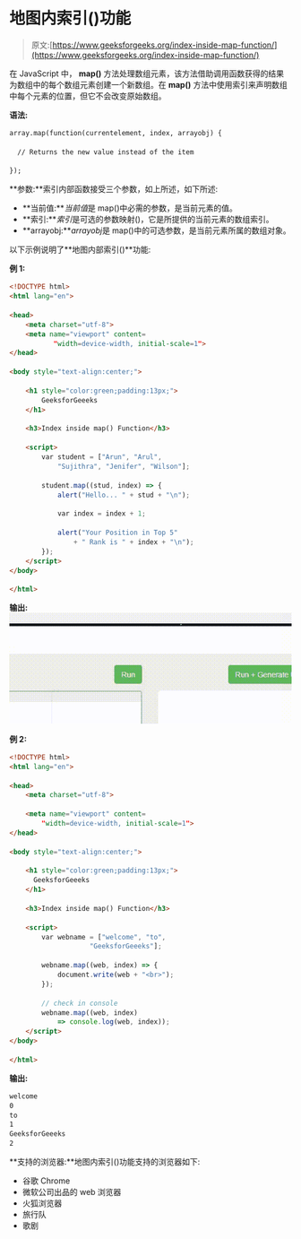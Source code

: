 # 地图内索引()功能

> 原文:[https://www.geeksforgeeks.org/index-inside-map-function/](https://www.geeksforgeeks.org/index-inside-map-function/)

在 JavaScript 中， **map()** 方法处理数组元素，该方法借助调用函数获得的结果为数组中的每个数组元素创建一个新数组。在 **map()** 方法中使用索引来声明数组中每个元素的位置，但它不会改变原始数组。

**语法:**

```html
array.map(function(currentelement, index, arrayobj) {

  // Returns the new value instead of the item

});

```

**参数:**索引内部函数接受三个参数，如上所述，如下所述:

*   **当前值:***当前值*是 map()中必需的参数，是当前元素的值。
*   **索引:***索引*是可选的参数映射()，它是所提供的当前元素的数组索引。
*   **arrayobj:***arrayobj*是 map()中的可选参数，是当前元素所属的数组对象。

以下示例说明了**地图内部索引()**功能:

**例 1:**

```html
<!DOCTYPE html>
<html lang="en">

<head>
    <meta charset="utf-8">
    <meta name="viewport" content=
           "width=device-width, initial-scale=1">
</head>

<body style="text-align:center;">

    <h1 style="color:green;padding:13px;">
        GeeksforGeeeks
    </h1>

    <h3>Index inside map() Function</h3>

    <script>
        var student = ["Arun", "Arul", 
            "Sujithra", "Jenifer", "Wilson"];

        student.map((stud, index) => {
            alert("Hello... " + stud + "\n");

            var index = index + 1;

            alert("Your Position in Top 5"
                + " Rank is " + index + "\n");
        });
    </script>
</body>

</html>
```

**输出:**
![](img/61bf18c2b6cd2fd2d65588675634afd3.png)

**例 2:**

```html
<!DOCTYPE html>
<html lang="en">

<head>
    <meta charset="utf-8">

    <meta name="viewport" content=
        "width=device-width, initial-scale=1">
</head>

<body style="text-align:center;">

    <h1 style="color:green;padding:13px;">
      GeeksforGeeeks
    </h1>

    <h3>Index inside map() Function</h3>

    <script>
        var webname = ["welcome", "to",
                    "GeeksforGeeeks"];

        webname.map((web, index) => {
            document.write(web + "<br>");
        });

        // check in console
        webname.map((web, index)
            => console.log(web, index));
    </script>
</body>

</html>
```

**输出:**

```html
welcome
0
to
1
GeeksforGeeeks
2
```

**支持的浏览器:**地图内索引()功能支持的浏览器如下:

*   谷歌 Chrome
*   微软公司出品的 web 浏览器
*   火狐浏览器
*   旅行队
*   歌剧